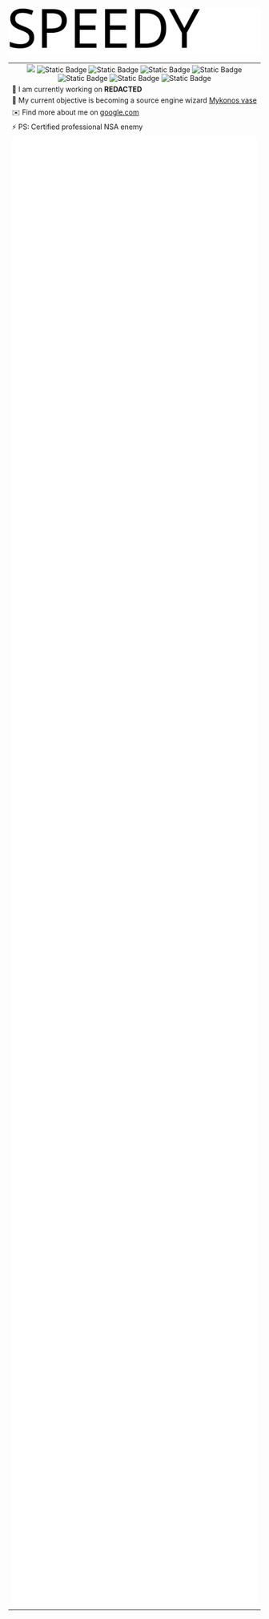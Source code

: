 <img src="/bitmap2.svg">
<table>
  <tr>
    <td align=center>
      <a href="https://github.com/Andrei9383"><img src="https://hits.seeyoufarm.com/api/count/incr/badge.svg?url=https%3A%2F%2Fgithub.com%2FAndrei9383&count_bg=%2379C83D&title_bg=%23555555&icon=&icon_color=%23E7E7E7&title=hits&edge_flat=false"/></a>
      <img alt="Static Badge" src="https://img.shields.io/badge/nda-signed-black">
      <img alt="Static Badge" src="https://img.shields.io/badge/leaked%20ips-3-red">
      <img alt="Static Badge" src="https://img.shields.io/badge/windows-user-blue">
      <img alt="Static Badge" src="https://img.shields.io/badge/tty-abuser-white">
<img alt="Static Badge" src="https://img.shields.io/badge/reverse-eng-red">
      <img alt="Static Badge" src="https://img.shields.io/badge/socials-no-red?style=social">
      <img alt="Static Badge" src="https://img.shields.io/badge/written%20at-4%3A11am-white?style=social">
    </td>
  </tr>
<tr>
  <td>🔭 I am currently working on <b>REDACTED</b> </td>
</tr>
<tr>
  <td>🌱 My current objective is becoming a source engine wizard <a href=https://github.com/perilouswithadollarsign/cstrike15_src>Mykonos vase</a></td>
</tr>
<tr>
  <td>✉️ Find more about me on <a href=https://www.fbi.gov/wanted>google.com</a></td>
</tr>
<tr>
  <td>⚡ PS: Certified professional NSA enemy</td>
</tr>
<tr>
  <td>
    <img src="/github-metrics.svg" alt="Metrics" width="100%">
  </td>
</tr>
</table>
